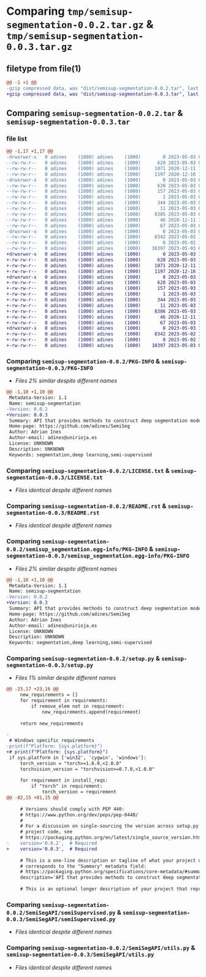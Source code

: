 # Comparing `tmp/semisup-segmentation-0.0.2.tar.gz` & `tmp/semisup-segmentation-0.0.3.tar.gz`

## filetype from file(1)

```diff
@@ -1 +1 @@
-gzip compressed data, was "dist/semisup-segmentation-0.0.2.tar", last modified: Wed May  3 07:51:05 2023, max compression
+gzip compressed data, was "dist/semisup-segmentation-0.0.3.tar", last modified: Wed May  3 11:04:37 2023, max compression
```

## Comparing `semisup-segmentation-0.0.2.tar` & `semisup-segmentation-0.0.3.tar`

### file list

```diff
@@ -1,17 +1,17 @@
-drwxrwxr-x   0 adines    (1000) adines    (1000)        0 2023-05-03 07:51:05.000000 semisup-segmentation-0.0.2/
--rw-rw-r--   0 adines    (1000) adines    (1000)      620 2023-05-03 07:51:05.000000 semisup-segmentation-0.0.2/PKG-INFO
--rw-rw-r--   0 adines    (1000) adines    (1000)     1071 2020-12-11 12:52:05.000000 semisup-segmentation-0.0.2/LICENSE.txt
--rw-rw-r--   0 adines    (1000) adines    (1000)     1197 2020-12-16 16:41:18.000000 semisup-segmentation-0.0.2/README.rst
-drwxrwxr-x   0 adines    (1000) adines    (1000)        0 2023-05-03 07:51:05.000000 semisup-segmentation-0.0.2/semisup_segmentation.egg-info/
--rw-rw-r--   0 adines    (1000) adines    (1000)      620 2023-05-03 07:51:05.000000 semisup-segmentation-0.0.2/semisup_segmentation.egg-info/PKG-INFO
--rw-rw-r--   0 adines    (1000) adines    (1000)      157 2023-05-03 07:51:05.000000 semisup-segmentation-0.0.2/semisup_segmentation.egg-info/requires.txt
--rw-rw-r--   0 adines    (1000) adines    (1000)        1 2023-05-03 07:51:05.000000 semisup-segmentation-0.0.2/semisup_segmentation.egg-info/dependency_links.txt
--rw-rw-r--   0 adines    (1000) adines    (1000)      344 2023-05-03 07:51:05.000000 semisup-segmentation-0.0.2/semisup_segmentation.egg-info/SOURCES.txt
--rw-rw-r--   0 adines    (1000) adines    (1000)       11 2023-05-03 07:51:05.000000 semisup-segmentation-0.0.2/semisup_segmentation.egg-info/top_level.txt
--rw-rw-r--   0 adines    (1000) adines    (1000)     8385 2023-05-03 07:51:02.000000 semisup-segmentation-0.0.2/setup.py
--rw-rw-r--   0 adines    (1000) adines    (1000)       46 2020-12-11 12:52:32.000000 semisup-segmentation-0.0.2/MANIFEST.in
--rw-rw-r--   0 adines    (1000) adines    (1000)       67 2023-05-03 07:51:05.000000 semisup-segmentation-0.0.2/setup.cfg
-drwxrwxr-x   0 adines    (1000) adines    (1000)        0 2023-05-03 07:51:05.000000 semisup-segmentation-0.0.2/SemiSegAPI/
--rw-rw-r--   0 adines    (1000) adines    (1000)     8342 2023-05-02 16:24:16.000000 semisup-segmentation-0.0.2/SemiSegAPI/semiSupervised.py
--rw-rw-r--   0 adines    (1000) adines    (1000)        0 2023-05-02 14:47:34.000000 semisup-segmentation-0.0.2/SemiSegAPI/__init__.py
--rw-rw-r--   0 adines    (1000) adines    (1000)    10397 2023-05-03 07:51:02.000000 semisup-segmentation-0.0.2/SemiSegAPI/utils.py
+drwxrwxr-x   0 adines    (1000) adines    (1000)        0 2023-05-03 11:04:37.000000 semisup-segmentation-0.0.3/
+-rw-rw-r--   0 adines    (1000) adines    (1000)      620 2023-05-03 11:04:37.000000 semisup-segmentation-0.0.3/PKG-INFO
+-rw-rw-r--   0 adines    (1000) adines    (1000)     1071 2020-12-11 12:52:05.000000 semisup-segmentation-0.0.3/LICENSE.txt
+-rw-rw-r--   0 adines    (1000) adines    (1000)     1197 2020-12-16 16:41:18.000000 semisup-segmentation-0.0.3/README.rst
+drwxrwxr-x   0 adines    (1000) adines    (1000)        0 2023-05-03 11:04:37.000000 semisup-segmentation-0.0.3/semisup_segmentation.egg-info/
+-rw-rw-r--   0 adines    (1000) adines    (1000)      620 2023-05-03 11:04:37.000000 semisup-segmentation-0.0.3/semisup_segmentation.egg-info/PKG-INFO
+-rw-rw-r--   0 adines    (1000) adines    (1000)      157 2023-05-03 11:04:37.000000 semisup-segmentation-0.0.3/semisup_segmentation.egg-info/requires.txt
+-rw-rw-r--   0 adines    (1000) adines    (1000)        1 2023-05-03 11:04:37.000000 semisup-segmentation-0.0.3/semisup_segmentation.egg-info/dependency_links.txt
+-rw-rw-r--   0 adines    (1000) adines    (1000)      344 2023-05-03 11:04:37.000000 semisup-segmentation-0.0.3/semisup_segmentation.egg-info/SOURCES.txt
+-rw-rw-r--   0 adines    (1000) adines    (1000)       11 2023-05-03 11:04:37.000000 semisup-segmentation-0.0.3/semisup_segmentation.egg-info/top_level.txt
+-rw-rw-r--   0 adines    (1000) adines    (1000)     8386 2023-05-03 11:04:35.000000 semisup-segmentation-0.0.3/setup.py
+-rw-rw-r--   0 adines    (1000) adines    (1000)       46 2020-12-11 12:52:32.000000 semisup-segmentation-0.0.3/MANIFEST.in
+-rw-rw-r--   0 adines    (1000) adines    (1000)       67 2023-05-03 11:04:37.000000 semisup-segmentation-0.0.3/setup.cfg
+drwxrwxr-x   0 adines    (1000) adines    (1000)        0 2023-05-03 11:04:37.000000 semisup-segmentation-0.0.3/SemiSegAPI/
+-rw-rw-r--   0 adines    (1000) adines    (1000)     8342 2023-05-02 16:24:16.000000 semisup-segmentation-0.0.3/SemiSegAPI/semiSupervised.py
+-rw-rw-r--   0 adines    (1000) adines    (1000)        0 2023-05-02 14:47:34.000000 semisup-segmentation-0.0.3/SemiSegAPI/__init__.py
+-rw-rw-r--   0 adines    (1000) adines    (1000)    10397 2023-05-03 07:51:02.000000 semisup-segmentation-0.0.3/SemiSegAPI/utils.py
```

### Comparing `semisup-segmentation-0.0.2/PKG-INFO` & `semisup-segmentation-0.0.3/PKG-INFO`

 * *Files 2% similar despite different names*

```diff
@@ -1,10 +1,10 @@
 Metadata-Version: 1.1
 Name: semisup-segmentation
-Version: 0.0.2
+Version: 0.0.3
 Summary: API that provides methods to construct deep segmentation models using semi-supervised methods.
 Home-page: https://github.com/adines/SemiSeg
 Author: Adrian Ines
 Author-email: adines@unirioja.es
 License: UNKNOWN
 Description: UNKNOWN
 Keywords: segmentation,deep learning,semi-supervised
```

### Comparing `semisup-segmentation-0.0.2/LICENSE.txt` & `semisup-segmentation-0.0.3/LICENSE.txt`

 * *Files identical despite different names*

### Comparing `semisup-segmentation-0.0.2/README.rst` & `semisup-segmentation-0.0.3/README.rst`

 * *Files identical despite different names*

### Comparing `semisup-segmentation-0.0.2/semisup_segmentation.egg-info/PKG-INFO` & `semisup-segmentation-0.0.3/semisup_segmentation.egg-info/PKG-INFO`

 * *Files 2% similar despite different names*

```diff
@@ -1,10 +1,10 @@
 Metadata-Version: 1.1
 Name: semisup-segmentation
-Version: 0.0.2
+Version: 0.0.3
 Summary: API that provides methods to construct deep segmentation models using semi-supervised methods.
 Home-page: https://github.com/adines/SemiSeg
 Author: Adrian Ines
 Author-email: adines@unirioja.es
 License: UNKNOWN
 Description: UNKNOWN
 Keywords: segmentation,deep learning,semi-supervised
```

### Comparing `semisup-segmentation-0.0.2/setup.py` & `semisup-segmentation-0.0.3/setup.py`

 * *Files 1% similar despite different names*

```diff
@@ -23,17 +23,16 @@
     new_requirements = []
     for requirement in requirements:
         if remove_elem not in requirement:
             new_requirements.append(requirement)
 
     return new_requirements
 
-
 # Windows specific requirements
-print(f"Platform: {sys.platform}")
+# print(f"Platform: {sys.platform}")
 if sys.platform in ['win32', 'cygwin', 'windows']:
     torch_version = "torch>=1.6.0,<2.0.0"
     torchvision_version = "torchvision>=0.7.0,<1.0.0"
 
     for requirement in install_reqs:
         if "torch" in requirement:
             torch_version = requirement
@@ -82,15 +81,15 @@
 
     # Versions should comply with PEP 440:
     # https://www.python.org/dev/peps/pep-0440/
     #
     # For a discussion on single-sourcing the version across setup.py and the
     # project code, see
     # https://packaging.python.org/en/latest/single_source_version.html
-    version='0.0.2',  # Required
+    version='0.0.3',  # Required
 
     # This is a one-line description or tagline of what your project does. This
     # corresponds to the "Summary" metadata field:
     # https://packaging.python.org/specifications/core-metadata/#summary
     description='API that provides methods to construct deep segmentation models using semi-supervised methods.',  # Required
 
     # This is an optional longer description of your project that represents
```

### Comparing `semisup-segmentation-0.0.2/SemiSegAPI/semiSupervised.py` & `semisup-segmentation-0.0.3/SemiSegAPI/semiSupervised.py`

 * *Files identical despite different names*

### Comparing `semisup-segmentation-0.0.2/SemiSegAPI/utils.py` & `semisup-segmentation-0.0.3/SemiSegAPI/utils.py`

 * *Files identical despite different names*

